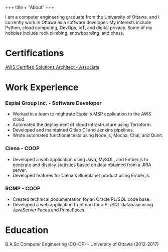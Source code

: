 +++
title = "About"
+++

I am a computer engineering graduate from the University of Ottawa, and I currently
work in Ottawa as a software developer. My interests include Python, cloud computing,
DevOps, IoT, and digital privacy. Some of my hobbies include rock climbing, snowboarding, and chess.

# Certifications

[AWS Certified Solutions Architect - Associate](https://www.certmetrics.com/amazon/public/badge.aspx?i=1&t=c&d=2018-11-16&ci=AWS00669154)

# Work Experience

### Espial Group Inc. - Software Developer
* Worked in a team to mightrate Espial's MSP application to the AWS cloud.
* Automated the deployment of cloud infrastructure using Terraform.
* Developed and maintained Gitlab CI and Jenkins pipelines.
* Wrote automated functional tests using Node.js, Mocha, Chai, and Qunit.

### Ciena - COOP
* Developed a web application using Java, MySQL, and Ember.js to generate and display statistics based on data obtained from a JIRA server.
* Developed features for Ciena's Blueplanet product using Ember.js.

### RCMP - COOP
* Created technical documentation for an Oracle PL/SQL code base.
* Developed a web application front end for a PL/SQL database using JavaServer Faces and PrimeFaces.

# Education

B.A.Sc Computer Engineering (CO-OP) - University of Ottawa (2012-2017)
